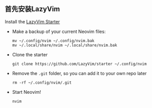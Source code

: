 ## 首先安装LazyVim
Install the [LazyVim Starter](https://github.com/LazyVim/starter)

- Make a backup of your current Neovim files:
    
    ```shell
    mv ~/.config/nvim ~/.config/nvim.bak
    mv ~/.local/share/nvim ~/.local/share/nvim.bak
    ```
    
- Clone the starter
    
    ```shell
    git clone https://github.com/LazyVim/starter ~/.config/nvim
    ```
    
- Remove the `.git` folder, so you can add it to your own repo later
    
    ```shell
    rm -rf ~/.config/nvim/.git
    ```
    
- Start Neovim!
    
    ```shell
    nvim
    ```


